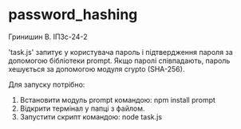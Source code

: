 # password_hashing
Гринишин В. 
ІПЗс-24-2

'task.js' запитує у користувача пароль і підтвердження пароля за допомогою бібліотеки prompt.
Якщо паролі співпадають, пароль хешується за допомогою модуля crypto (SHA-256).

Для запуску потрібно:
1. Встановити модуль prompt командою: npm install prompt
2. Відкрити термінал у папці з файлом.
3. Запустити скрипт командою: node task.js
